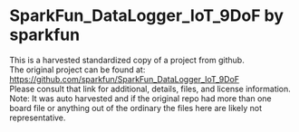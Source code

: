 
# SparkFun_DataLogger_IoT_9DoF by sparkfun  
This is a harvested standardized copy of a project from github.  
The original project can be found at:  
https://github.com/sparkfun/SparkFun_DataLogger_IoT_9DoF  
Please consult that link for additional, details, files, and license information.  
Note: It was auto harvested and if the original repo had more than one board file or anything out of the ordinary the files here are likely not representative.  
    